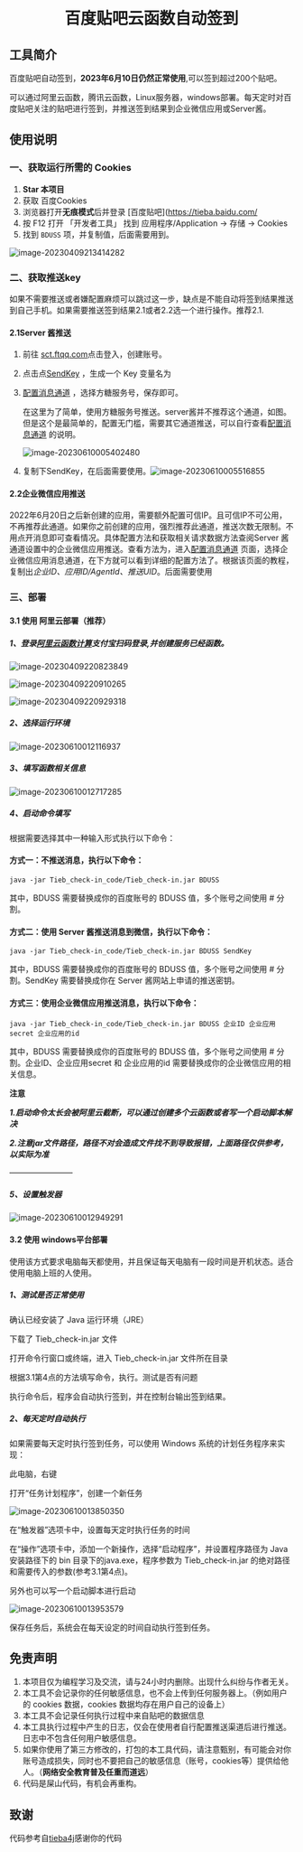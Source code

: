 
<h1 align="center">
百度贴吧云函数自动签到
</h1>




## 工具简介

百度贴吧自动签到，**2023年6月10日仍然正常使用**,可以签到超过200个贴吧。

可以通过阿里云函数，腾讯云函数，Linux服务器，windows部署。每天定时对百度贴吧关注的贴吧进行签到，并推送签到结果到企业微信应用或Server酱。

## 使用说明

### 一、获取运行所需的 Cookies

1. **Star 本项目**
2. 获取 百度Cookies
3. 浏览器打开**无痕模式**后并登录 [百度贴吧](https://tieba.baidu.com/
4. 按 F12 打开 「开发者工具」 找到 应用程序/Application -\> 存储 -\> Cookies
5. 找到 `BDUSS` 项，并复制值，后面需要用到。

![image-20230409213414282](img/image-20230409213414282.png)

### 二、获取推送key

如果不需要推送或者嫌配置麻烦可以跳过这一步，缺点是不能自动将签到结果推送到自己手机。如果需要推送签到结果2.1或者2.2选一个进行操作。推荐2.1.

#### 2.1Server 酱推送

1. 前往 [sct.ftqq.com](https://sct.ftqq.com/sendkey)点击登入，创建账号。

2. 点击点[SendKey](https://sct.ftqq.com/sendkey) ，生成一个 Key 变量名为 

3. [配置消息通道](https://sct.ftqq.com/forward) ，选择方糖服务号，保存即可。

   在这里为了简单，使用方糖服务号推送。server酱并不推荐这个通道，如图。但是这个是最简单的，配置无门槛，需要其它通道推送，可以自行查看[配置消息通道](https://sct.ftqq.com/forward) 的说明。

   ![image-20230610005402480](img/123.png)

4. 复制下SendKey，在后面需要使用。![image-20230610005516855](/img/image-20230610005516855.png)



#### 2.2企业微信应用推送

2022年6月20日之后新创建的应用，需要额外配置可信IP。且可信IP不可公用，不再推荐此通道。如果你之前创建的应用，强烈推荐此通道，推送次数无限制。不用点开消息即可查看情况。具体配置方法和获取相关请求数据方法查阅Server 酱通道设置中的企业微信应用推送。查看方法为，进入[配置消息通道](https://sct.ftqq.com/forward) 页面，选择企业微信应用消息通道，在下方就可以看到详细的配置方法了。根据该页面的教程，复制出*企业ID、应用ID/AgentId、推送UID*。后面需要使用



### 三、部署

#### 3.1 使用 阿里云部署（推荐）

##### 1、登录[阿里云函数计算](https://account.aliyun.com/login/login.htm?oauth_callback=https%3A%2F%2Ffcnext.console.aliyun.com%2Foverview&lang=zh)支付宝扫码登录,并创建服务已经函数。

![image-20230409220823849](/img/image-20230409220823849.png)



![image-20230409220910265](/img/image-20230409220910265.png)



![image-20230409220929318](/img/image-20230409220929318.png)



##### 2、选择运行环境

![image-20230610012116937](/img/image-20230610012116937.png)

##### 3、填写函数相关信息

![image-20230610012717285](/img/image-20230610012717285.png)

##### 4、启动命令填写



根据需要选择其中一种输入形式执行以下命令：

#### 方式一：不推送消息，执行以下命令：

```shell
java -jar Tieb_check-in_code/Tieb_check-in.jar BDUSS 
```

其中，BDUSS 需要替换成你的百度账号的 BDUSS 值，多个账号之间使用 # 分割。

#### 方式二：使用 Server 酱推送消息到微信，执行以下命令：

```shell
java -jar Tieb_check-in_code/Tieb_check-in.jar BDUSS SendKey 
```

其中，BDUSS 需要替换成你的百度账号的 BDUSS 值，多个账号之间使用 # 分割。SendKey 需要替换成你在 Server 酱网站上申请的推送密钥。

#### 方式三：使用企业微信应用推送消息，执行以下命令：

```shell
java -jar Tieb_check-in_code/Tieb_check-in.jar BDUSS 企业ID 企业应用secret 企业应用的id 
```

其中，BDUSS 需要替换成你的百度账号的 BDUSS 值，多个账号之间使用 # 分割。企业ID、企业应用secret 和 企业应用的id 需要替换成你的企业微信应用的相关信息。

**注意**

***1.启动命令太长会被阿里云截断，可以通过创建多个云函数或者写一个启动脚本解决***

***2.注意jar文件路径，路径不对会造成文件找不到导致报错，上面路径仅供参考，以实际为准***

————————

##### 5、设置触发器

![image-20230610012949291](/img/image-20230610012949291.png)



#### 3.2 使用 windows平台部署

使用该方式要求电脑每天都使用，并且保证每天电脑有一段时间是开机状态。适合使用电脑上班的人使用。

##### 1、测试是否正常使用

确认已经安装了 Java 运行环境（JRE）

下载了 Tieb_check-in.jar 文件

打开命令行窗口或终端，进入 Tieb_check-in.jar 文件所在目录

根据3.1第4点的方法填写命令，执行。测试是否有问题

执行命令后，程序会自动执行签到，并在控制台输出签到结果。

##### 2、每天定时自动执行

如果需要每天定时执行签到任务，可以使用 Windows 系统的计划任务程序来实现：

此电脑，右键

打开“任务计划程序”，创建一个新任务

![image-20230610013850350](/img/image-20230610013850350.png)

在“触发器”选项卡中，设置每天定时执行任务的时间

在“操作”选项卡中，添加一个新操作，选择“启动程序”，并设置程序路径为 Java 安装路径下的 bin 目录下的java.exe，程序参数为 Tieb_check-in.jar 的绝对路径和需要传入的参数(参考3.1第4点)。

另外也可以写一个启动脚本进行启动

![image-20230610013953579](/img/image-20230610013953579.png)

保存任务后，系统会在每天设定的时间自动执行签到任务。



## 免责声明

1. 本项目仅为编程学习及交流，请与24小时内删除。出现什么纠纷与作者无关。
1. 本工具不会记录你的任何敏感信息，也不会上传到任何服务器上。（例如用户的 cookies 数据，cookies 数据均存在用户自己的设备上）
2. 本工具不会记录任何执行过程中来自贴吧的数据信息
3. 本工具执行过程中产生的日志，仅会在使用者自行配置推送渠道后进行推送。日志中不包含任何用户敏感信息。
4. 如果你使用了第三方修改的，打包的本工具代码，请注意甄别，有可能会对你账号造成损失，同时也不要把自己的敏感信息（账号，cookies等）提供给他人。（**网络安全教育普及任重而道远**）
5. 代码是屎山代码，有机会再重构。

## 致谢

代码参考自[tieba4j](https://github.com/gengwx/tieba4j)感谢你的代码

